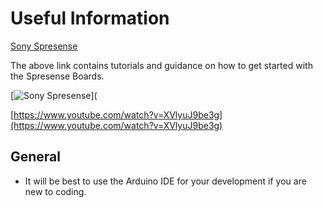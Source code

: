 # Useful Information

[Sony Spresense](https://developer.sony.com/spresense/development-guides/home_en.html)

The above link contains tutorials and guidance on how to get started with the Spresense Boards.

[![Sony Spresense](https://www.youtube.com/watch?v=XVlyuJ9be3g)](

[https://www.youtube.com/watch?v=XVlyuJ9be3g](https://www.youtube.com/watch?v=XVlyuJ9be3g)

## General
- It will be best to use the Arduino IDE for your development if you are new to coding.






